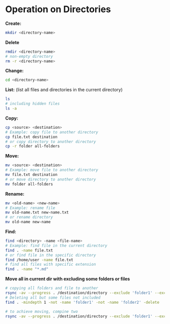 # Operation on Directories
**Create:**
```bash
mkdir <directory-name>
```
**Delete**
```bash
rmdir <directory-name>
# non-empty directory
rm -r <directory-name>
```
**Change:**
```bash
cd <directory-name>
```
**List:** (list all files and directories in the current directory)
```bash
ls
# including hidden files
ls -a
```
**Copy:**
```bash
cp <source> <destination>
# Example: copy file to another directory
cp file.txt destination
# or copy directory to another directory
cp -r folder all-folders
```
**Move:**
```bash
mv <source> <destination>
# Example: move file to another directory
mv file.txt destination
# or move directory to another directory
mv folder all-folders 
```
**Rename:**
```bash
mv <old-name> <new-name>
# Example: rename file
mv old-name.txt new-name.txt
# or rename directory
mv old-name new-name
```
**Find:**
```bash
find <directory> -name <file-name>
# Example: find file in the current directory
find . -name file.txt
# or find file in the specific directory
find /home/user -name file.txt
# find all files with specific extension
find . -name "*.md"
```
**Move all in current dir with excluding some folders or files**
```bash
# copying all folders and file to another
rsync -av --progress . /destination/directory --exclude 'folder1' --exclude 'folder2'
# Deleting all but some files not included
find . -mindepth 1 -not -name 'folder1' -not -name 'folder2' -delete

# to achieve moving, compine two
rsync -av --progress . /destination/directory --exclude 'folder1' --exclude 'folder2' && find . -mindepth 1 -not -name 'folder1' -not -name 'folder2' -delete
```



